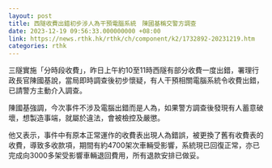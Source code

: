 ```yaml
---
layout: post
title: 西隧收費出錯初步涉人為干預電腦系統　陳國基稱交警方調查
date: 2023-12-19 09:56:33.000000000 +08:00
link: https://news.rthk.hk/rthk/ch/component/k2/1732892-20231219.htm
categories: rthk
---
```


三隧實施「分時段收費」，昨日上午約10至11時西隧有部分收費一度出錯，署理行政長官陳國基說，當局即時調查後初步懷疑，有人干預相關電腦系統令收費出錯，已請警方主動介入調查。

陳國基強調，今次事件不涉及電腦出錯而是人為，如果警方調查後發現有人蓄意破壞，想製造事端，就屬於違法，會被檢控及嚴懲。

他又表示，事件中有原本正常運作的收費表出現人為錯誤，被更換了舊有收費表的收費，導致多收款項，期間有約4700架次車輛受影響，系統現已回復正常，亦已完成向3000多架受影響車輛退回費用，所有退款安排已做妥。
